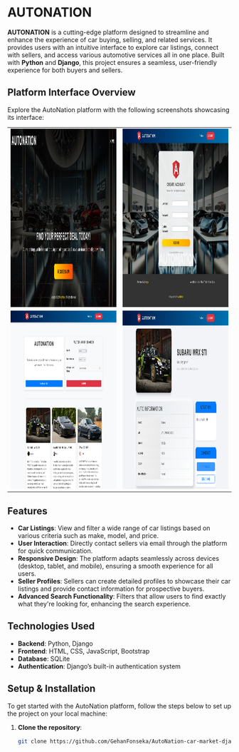 # AUTONATION

**AUTONATION** is a cutting-edge platform designed to streamline and enhance the experience of car buying, selling, and related services. It provides users with an intuitive interface to explore car listings, connect with sellers, and access various automotive services all in one place. Built with **Python** and **Django**, this project ensures a seamless, user-friendly experience for both buyers and sellers.

## Platform Interface Overview

Explore the AutoNation platform with the following screenshots showcasing its interface:
<table align="center">
  <tr>
    <td><img src="previews/FireShot%20Capture%20003%20-%20AutoNation%20-%20127.0.0.1.png" alt="Screenshot 1" width="600" height="400"/></td>
    <td><img src="previews/FireShot%20Capture%20004%20-%20AutoNation%20-%20127.0.0.1.png" alt="Screenshot 2" width="600" height="400"/></td>
  </tr>
  <tr>
    <td><img src="previews/home.png" alt="Screenshot 3" width="600" height="400"/></td>
    <td><img src="previews/listing.png" alt="Screenshot 4" width="600" height="400"/></td>
  </tr>
</table>

## Features

- **Car Listings**: View and filter a wide range of car listings based on various criteria such as make, model, and price.
- **User Interaction**: Directly contact sellers via email through the platform for quick communication.
- **Responsive Design**: The platform adapts seamlessly across devices (desktop, tablet, and mobile), ensuring a smooth experience for all users.
- **Seller Profiles**: Sellers can create detailed profiles to showcase their car listings and provide contact information for prospective buyers.
- **Advanced Search Functionality**: Filters that allow users to find exactly what they're looking for, enhancing the search experience.

## Technologies Used

- **Backend**: Python, Django
- **Frontend**: HTML, CSS, JavaScript, Bootstrap
- **Database**: SQLite
- **Authentication**: Django’s built-in authentication system

## Setup & Installation

To get started with the AutoNation platform, follow the steps below to set up the project on your local machine:

1. **Clone the repository**:
   ```bash
   git clone https://github.com/GehanFonseka/AutoNation-car-market-django.git
